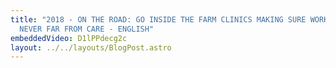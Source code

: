 ```yaml
---
title: "2018 - ON THE ROAD: GO INSIDE THE FARM CLINICS MAKING SURE WORKERS ARE
  NEVER FAR FROM CARE - ENGLISH"
embeddedVideo: D1lPPdecg2c
layout: ../../layouts/BlogPost.astro
---
```

